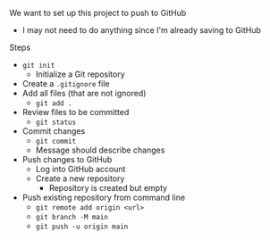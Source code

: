 
We want to set up this project to push to GitHub
- I may not need to do anything since I'm already saving to GitHub

Steps
- `git init`
	- Initialize a Git repository
- Create a `.gitignore` file
- Add all files (that are not ignored)
	- `git add .`
- Review files to be committed
	- `git status`
- Commit changes
	- `git commit`
	- Message should describe changes
- Push changes to GitHub
	- Log into GitHub account
	- Create a new repository
		- Repository is created but empty
- Push existing repository from command line
	- `git remote add origin <url>`
	- `git branch -M main`
	- `git push -u origin main`

